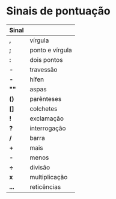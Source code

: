# Sinais de pontuação

| Sinal ||
| -- | -- |
| **,**   | vírgula |
| **;**   | ponto e vírgula |
| **:**   | dois pontos |
| **-**   | travessão |
| **-**   | hífen |
| **""**  | aspas |
| **()**  | parênteses |
| **[]**  | colchetes |
| **!**   | exclamação |
| **?**   | interrogação |
| **/**   | barra |
| **+**   | mais |
| **-**   | menos |
| **÷**   | divisão |
| **x**   | multiplicação |
| **...** | reticências |
